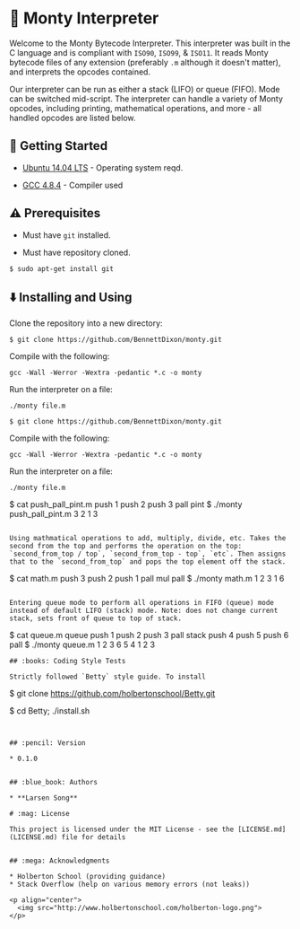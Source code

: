# :snake: Monty Interpreter
Welcome to the Monty Bytecode Interpreter. This interpreter was built in the C language and is compliant with `ISO90`, `ISO99`, & `ISO11`. It reads Monty bytecode files of any extension (preferably `.m` although it doesn't matter), and interprets the opcodes contained.

Our interpreter can be run as either a stack (LIFO) or queue (FIFO). Mode can be switched mid-script. The interpreter can handle a variety of Monty opcodes, including printing, mathematical operations, and more - all handled opcodes are listed below.

## :running: Getting Started

* [Ubuntu 14.04 LTS](http://releases.ubuntu.com/14.04/) - Operating system reqd.

* [GCC 4.8.4](https://gcc.gnu.org/gcc-4.8/) - Compiler used


## :warning: Prerequisites

* Must have `git` installed.

* Must have repository cloned.

```
$ sudo apt-get install git
```


## :arrow_down: Installing and Using

Clone the repository into a new directory:
```
$ git clone https://github.com/BennettDixon/monty.git
```
Compile with the following:

```
gcc -Wall -Werror -Wextra -pedantic *.c -o monty
```

Run the interpreter on a file:

```
./monty file.m
```
```
$ git clone https://github.com/BennettDixon/monty.git
```
Compile with the following:

```
gcc -Wall -Werror -Wextra -pedantic *.c -o monty
```

Run the interpreter on a file:

```
./monty file.m
```
$ cat push_pall_pint.m
push 1
push 2
push 3
pall
pint
$ ./monty push_pall_pint.m
3
2
1
3
```

Using mathmatical operations to add, multiply, divide, etc. Takes the second from the top and performs the operation on the top: `second_from_top / top`, `second_from_top - top`, `etc`. Then assigns that to the `second_from_top` and pops the top element off the stack.

```
$ cat math.m
push 3
push 2
push 1
pall
mul
pall
$ ./monty math.m
1
2
3
1
6
```

Entering queue mode to perform all operations in FIFO (queue) mode instead of default LIFO (stack) mode. Note: does not change current stack, sets front of queue to top of stack.

```
$ cat queue.m
queue
push 1
push 2
push 3
pall
stack
push 4
push 5
push 6
pall
$ ./monty queue.m
1
2
3
6
5
4
1
2
3

```
## :books: Coding Style Tests

Strictly followed `Betty` style guide. To install

```
$ git clone https://github.com/holbertonschool/Betty.git

$ cd Betty; ./install.sh
```


## :pencil: Version

* 0.1.0


## :blue_book: Authors

* **Larsen Song** 

# :mag: License

This project is licensed under the MIT License - see the [LICENSE.md](LICENSE.md) file for details


## :mega: Acknowledgments

* Holberton School (providing guidance)
* Stack Overflow (help on various memory errors (not leaks))

<p align="center">
  <img src="http://www.holbertonschool.com/holberton-logo.png">
</p>
